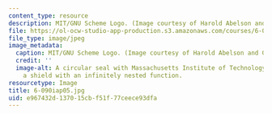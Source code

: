 ```yaml
---
content_type: resource
description: MIT/GNU Scheme Logo. (Image courtesy of Harold Abelson and Gerald Sussman.)
file: https://ol-ocw-studio-app-production.s3.amazonaws.com/courses/6-090-building-programming-experience-a-lead-in-to-6-001-january-iap-2005/e967432d137015cbf51f77ceece93dfa_6-090iap05.jpg
file_type: image/jpeg
image_metadata:
  caption: MIT/GNU Scheme Logo. (Image courtesy of Harold Abelson and Gerald Sussman.)
  credit: ''
  image-alt: A circular seal with Massachusetts Institute of Technology wrapping around
    a shield with an infinitely nested function.
resourcetype: Image
title: 6-090iap05.jpg
uid: e967432d-1370-15cb-f51f-77ceece93dfa
---
```

